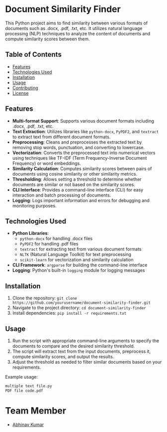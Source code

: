# Document Similarity Finder

This Python project aims to find similarity between various formats of documents such as .docx, .pdf, .txt, etc. It utilizes natural language processing (NLP) techniques to analyze the content of documents and compute similarity scores between them.

## Table of Contents

- [Features](#features)
- [Technologies Used](#technologies-used)
- [Installation](#installation)
- [Usage](#usage)
- [Contributing](#contributing)
- [License](#license)

## Features

- **Multi-format Support**: Supports various document formats including .docx, .pdf, .txt, etc.
- **Text Extraction**: Utilizes libraries like `python-docx`, `PyPDF2`, and `textract` to extract text from different document formats.
- **Preprocessing**: Cleans and preprocesses the extracted text by removing stop words, punctuation, and converting to lowercase.
- **Vectorization**: Converts the preprocessed text into numerical vectors using techniques like TF-IDF (Term Frequency-Inverse Document Frequency) or word embeddings.
- **Similarity Calculation**: Computes similarity scores between pairs of documents using cosine similarity or other similarity metrics.
- **Thresholding**: Allows setting a threshold to determine whether documents are similar or not based on the similarity scores.
- **CLI Interface**: Provides a command-line interface (CLI) for easy interaction and batch processing of documents.
- **Logging**: Logs important information and errors for debugging and monitoring purposes.

## Technologies Used

- **Python Libraries**:
  - `python-docx` for handling .docx files
  - `PyPDF2` for handling .pdf files
  - `textract` for extracting text from various document formats
  - `NLTK` (Natural Language Toolkit) for text preprocessing
  - `scikit-learn` for vectorization and similarity calculation
- **CLI Framework**: `argparse` for building the command-line interface
- **Logging**: Python's built-in `logging` module for logging messages

## Installation

1. Clone the repository: `git clone https://github.com/yourusername/document-similarity-finder.git`
2. Navigate to the project directory: `cd document-similarity-finder`
3. Install dependencies: `pip install -r requirements.txt`

## Usage

1. Run the script with appropriate command-line arguments to specify the documents to compare and the desired similarity threshold.
2. The script will extract text from the input documents, preprocess it, compute similarity scores, and output the results.
3. Adjust the threshold as needed to filter similar documents based on your requirements.

Example usage:
```bash
multiple text file.py
PDF file code.pdf 
```

# Team Member
- [Abhinav Kumar](https://github.com/Abhinav7982)
